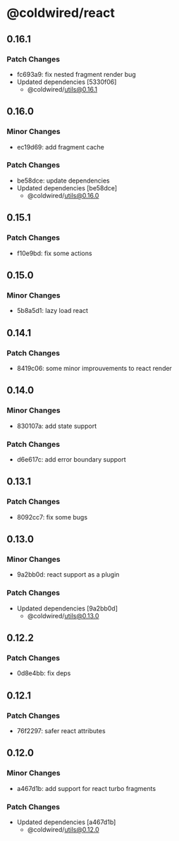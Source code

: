 # @coldwired/react

## 0.16.1

### Patch Changes

- fc693a9: fix nested fragment render bug
- Updated dependencies [5330f06]
  - @coldwired/utils@0.16.1

## 0.16.0

### Minor Changes

- ec19d69: add fragment cache

### Patch Changes

- be58dce: update dependencies
- Updated dependencies [be58dce]
  - @coldwired/utils@0.16.0

## 0.15.1

### Patch Changes

- f10e9bd: fix some actions

## 0.15.0

### Minor Changes

- 5b8a5d1: lazy load react

## 0.14.1

### Patch Changes

- 8419c06: some minor improuvements to react render

## 0.14.0

### Minor Changes

- 830107a: add state support

### Patch Changes

- d6e617c: add error boundary support

## 0.13.1

### Patch Changes

- 8092cc7: fix some bugs

## 0.13.0

### Minor Changes

- 9a2bb0d: react support as a plugin

### Patch Changes

- Updated dependencies [9a2bb0d]
  - @coldwired/utils@0.13.0

## 0.12.2

### Patch Changes

- 0d8e4bb: fix deps

## 0.12.1

### Patch Changes

- 76f2297: safer react attributes

## 0.12.0

### Minor Changes

- a467d1b: add support for react turbo fragments

### Patch Changes

- Updated dependencies [a467d1b]
  - @coldwired/utils@0.12.0
